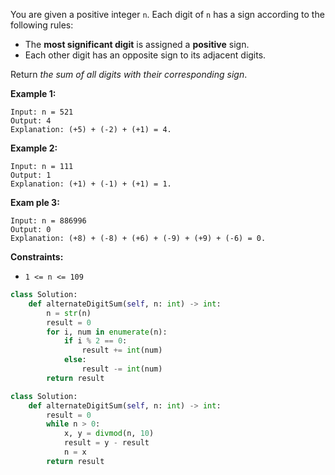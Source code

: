 You are given a positive integer  `n`. Each digit of  `n`  has a sign according to the following rules:

- The  **most significant digit**  is assigned a  **positive**  sign.
- Each other digit has an opposite sign to its adjacent digits.

Return  _the sum of all digits with their corresponding sign_.

**Example 1:**

```
Input: n = 521
Output: 4
Explanation: (+5) + (-2) + (+1) = 4.
```

**Example 2:**

```
Input: n = 111
Output: 1
Explanation: (+1) + (-1) + (+1) = 1.
```

**Exam ple 3:**

```
Input: n = 886996
Output: 0
Explanation: (+8) + (-8) + (+6) + (-9) + (+9) + (-6) = 0.
```

**Constraints:**

- `1 <= n <= 109`

```python
class Solution:
    def alternateDigitSum(self, n: int) -> int:
        n = str(n)
        result = 0
        for i, num in enumerate(n):
            if i % 2 == 0:
                result += int(num)
            else:
                result -= int(num)
        return result
```

```python
class Solution:
    def alternateDigitSum(self, n: int) -> int:
        result = 0
        while n > 0:
            x, y = divmod(n, 10)
            result = y - result
            n = x
        return result
```